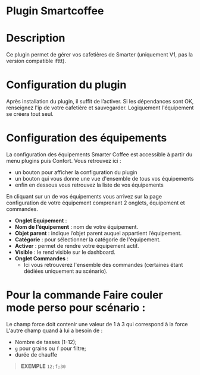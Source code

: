 # Plugin Smartcoffee

# Description

Ce plugin permet de gérer vos cafetières de Smarter (uniquement V1, pas la version compatible ifttt).

# Configuration du plugin

Après installation du plugin, il suffit de l’activer. Si les dépendances sont OK, renseignez l'ip de votre cafetière et sauvegarder. Logiquement l'équipement se créera tout seul.

# Configuration des équipements

La configuration des équipements Smarter Coffee est accessible à partir du menu plugins puis Confort. Vous retrouvez ici :

-   un bouton pour afficher la configuration du plugin
-   un bouton qui vous donne une vue d'ensemble de tous vos équipements
-   enfin en dessous vous retrouvez la liste de vos équipements

En cliquant sur un de vos équipements vous arrivez sur la page configuration de votre équipement comprenant 2 onglets, équipement et commandes.

-   **Onglet Equipement** :
-   **Nom de l’équipement** : nom de votre équipement.
-   **Objet parent** : indique l’objet parent auquel appartient l’équipement.
-   **Catégorie** : pour sélectionner la catégorie de l'équipement.
-   **Activer** : permet de rendre votre équipement actif.
-   **Visible** : le rend visible sur le dashboard.
-   **Onglet Commandes** :
    -  Ici vous retrouverez l'ensemble des commandes (certaines étant dédiées uniquement au scénario).

#  Pour la commande Faire couler mode perso pour scénario :

Le champ force doit contenir une valeur de 1 à 3 qui correspond à la force L'autre champ quand à lui a besoin de  :
- Nombre de tasses (1-12);
- ``g`` pour grains ou ``f`` pour filtre;
- durée de chauffe

>**EXEMPLE**
> ``12;f;30``
